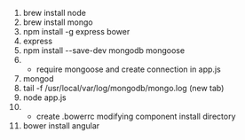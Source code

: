 1.  brew install node
2.  brew install mongo
3.  npm install -g express bower
4.  express
5.  npm install --save-dev mongodb mongoose
6.  - require mongoose and create connection in app.js
7.  mongod
8.  tail -f /usr/local/var/log/mongodb/mongo.log (new tab)
9.  node app.js
10. - create .bowerrc modifying component install directory
11. bower install angular
